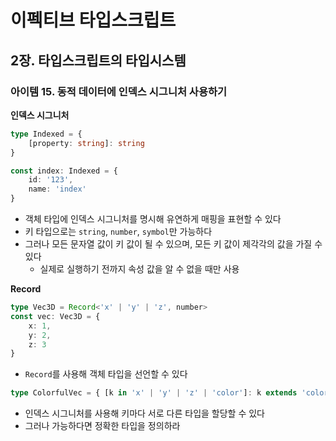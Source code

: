 # 이펙티브 타입스크립트
## 2장. 타입스크립트의 타입시스템
### 아이템 15. 동적 데이터에 인덱스 시그니처 사용하기

**인덱스 시그니처**
```typescript
type Indexed = {
    [property: string]: string
}

const index: Indexed = {
    id: '123',
    name: 'index'
}
```
- 객체 타입에 인덱스 시그니처를 명시해 유연하게 매핑을 표현할 수 있다
- 키 타입으로는 `string`, `number`, `symbol`만 가능하다
- 그러나 모든 문자열 값이 키 값이 될 수 있으며, 모든 키 값이 제각각의 값을 가질 수 있다
    - 실제로 실행하기 전까지 속성 값을 알 수 없을 때만 사용

**Record**
```typescript
type Vec3D = Record<'x' | 'y' | 'z', number>
const vec: Vec3D = {
    x: 1,
    y: 2,
    z: 3
}
```
- `Record`를 사용해 객체 타입을 선언할 수 있다

```typescript
type ColorfulVec = { [k in 'x' | 'y' | 'z' | 'color']: k extends 'color' ? string : number }
```
- 인덱스 시그니처를 사용해 키마다 서로 다른 타입을 할당할 수 있다
- 그러나 가능하다면 정확한 타입을 정의하라
